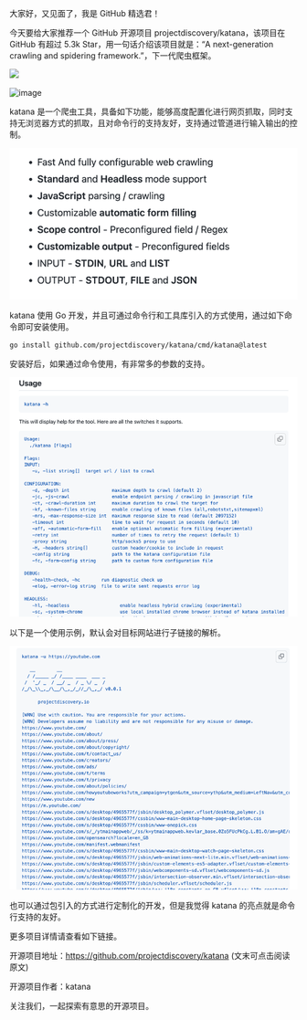 
大家好，又见面了，我是 GitHub 精选君！

今天要给大家推荐一个 GitHub 开源项目 projectdiscovery/katana，该项目在 GitHub 有超过 5.3k Star，用一句话介绍该项目就是：“A next-generation crawling and spidering framework.”，下一代爬虫框架。

![](https://user-images.githubusercontent.com/8293321/196779266-421c79d4-643a-4f73-9b54-3da379bbac09.png)

![image](https://user-images.githubusercontent.com/8293321/199371558-daba03b6-bf9c-4883-8506-76497c6c3a44.png)

katana 是一个爬虫工具，具备如下功能，能够高度配置化进行网页抓取，同时支持无浏览器方式的抓取，且对命令行的支持友好，支持通过管道进行输入输出的控制。

![](https://raw.githubusercontent.com/ZhuPeng/pic/master/images/compress_image-20230201222704205.png)

katana 使用 Go 开发，并且可通过命令行和工具库引入的方式使用，通过如下命令即可安装使用。

```bash
go install github.com/projectdiscovery/katana/cmd/katana@latest
```

安装好后，如果通过命令使用，有非常多的参数的支持。

![](https://raw.githubusercontent.com/ZhuPeng/pic/master/images/compress_image-20230201223000574.png)

以下是一个使用示例，默认会对目标网站进行子链接的解析。

![](https://raw.githubusercontent.com/ZhuPeng/pic/master/images/compress_image-20230201223036208.png)

也可以通过包引入的方式进行定制化的开发，但是我觉得 katana 的亮点就是命令行支持的友好。


更多项目详情请查看如下链接。

开源项目地址：https://github.com/projectdiscovery/katana  (文末可点击阅读原文)

开源项目作者：katana



关注我们，一起探索有意思的开源项目。
